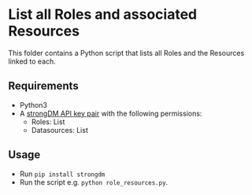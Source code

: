 # List all Roles and associated Resources

This folder contains a Python script that lists all Roles and the Resources linked to each.

## Requirements
* Python3
* A [strongDM API key pair](https://www.strongdm.com/docs/admin-ui-guide/settings/admin-tokens/api-keys) with the following permissions:
  * Roles: List
  * Datasources: List

## Usage
* Run `pip install strongdm`
* Run the script e.g. `python role_resources.py`.

